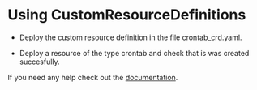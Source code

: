# Using CustomResourceDefinitions

- Deploy the custom resource definition in the file crontab_crd.yaml.

- Deploy a resource of the type crontab and check that is was created succesfully.

If you need any help check out the [documentation](https://kubernetes.io/docs/tasks/extend-kubernetes/custom-resources/custom-resource-definitions/).
